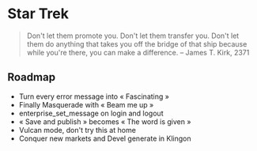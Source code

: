 # Star Trek

> Don't let them promote you. Don't let them transfer you. Don't let them do anything that takes you off the bridge of that ship because while you're there, you can make a difference. 
– James T. Kirk, 2371

## Roadmap

- Turn every error message into « Fascinating »
- Finally Masquerade with « Beam me up »
- enterprise_set_message on login and logout
- « Save and publish » becomes « The word is given »
- Vulcan mode, don't try this at home
- Conquer new markets and Devel generate in Klingon
